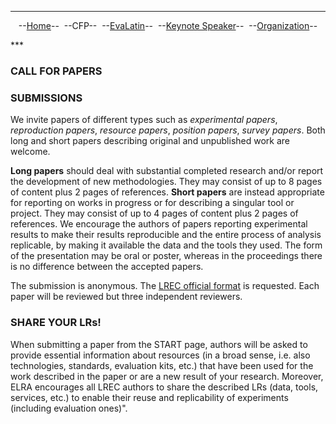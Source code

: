 ***

<p style="text-align: center;">--<a href="index">Home</a>--&nbsp;&nbsp;--CFP--&nbsp;&nbsp;--<a href="EvaLatin">EvaLatin</a>--&nbsp;&nbsp;--<a href="Keynote">Keynote Speaker</a>--&nbsp;&nbsp;--<a href="organization">Organization</a>--</p>
***

### CALL FOR PAPERS

### SUBMISSIONS
We invite papers of different types such as *experimental papers*, *reproduction papers*, *resource papers*, *position papers*, *survey papers*. Both long and short papers describing original and unpublished work are welcome. 

**Long papers** should deal with substantial completed research and/or report the development of new methodologies. They may consist of up to 8 pages of content plus 2 pages of references. **Short papers** are instead appropriate for reporting on works in progress or for describing a singular tool or project. They may consist of up to 4 pages of content plus 2 pages of references. We encourage the authors of papers reporting experimental results to make their results reproducible and the entire process of analysis replicable, by making it available the data and the tools they used. The form of the presentation may be oral or poster, whereas in the proceedings there is no difference between the accepted papers.

The submission is anonymous. The [LREC official format](https://lrec2020.lrec-conf.org/en/submission2020/authors-kit/) is requested. Each paper will be reviewed but three independent reviewers.

### SHARE YOUR LRs!
When submitting a paper from the START page, authors will be asked to provide essential information about resources (in a broad sense, i.e. also technologies, standards, evaluation kits, etc.) that have been used for the work described in the paper or are a new result of your research.
Moreover, ELRA encourages all LREC authors to share the described LRs (data, tools, services, etc.) to enable their reuse and replicability of experiments (including evaluation ones)".
